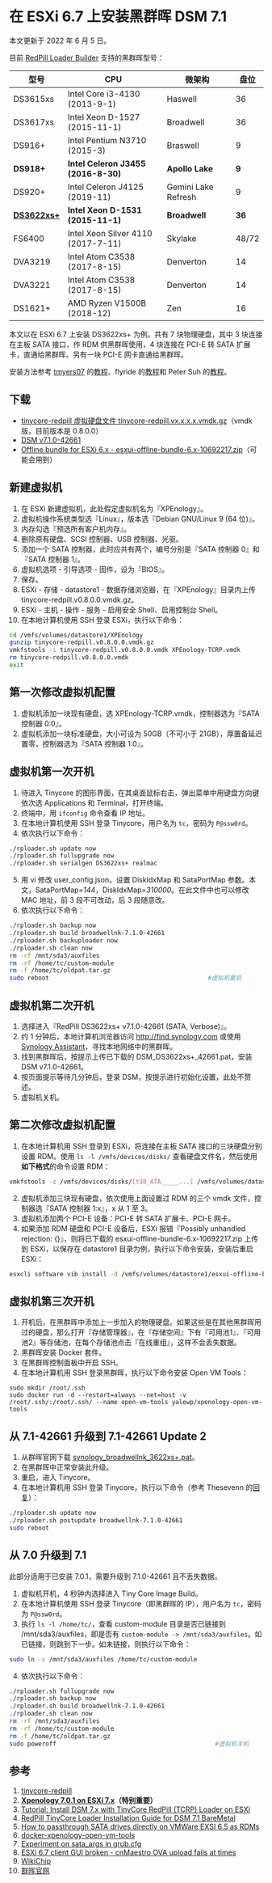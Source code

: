 # 在 ESXi 6.7 上安装黑群晖 DSM 7.1

本文更新于 2022 年 6 月 5 日。

目前 [RedPill Loader Builder](<https://github.com/RedPill-TTG/redpill-load>) 支持的黑群晖型号：

|型号|CPU|微架构|盘位|
| -------- | -------- | -------- | -------- |
|DS3615xs|Intel Core i3-4130 (2013-9-1)|Haswell|36|
|DS3617xs|Intel Xeon D-1527 (2015-11-1)|Broadwell|36|
|DS916+|Intel Pentium N3710 (2015-3)|Braswell|9|
|**DS918+**|**Intel Celeron J3455 (2016-8-30)**|**Apollo Lake**|**9**|
|DS920+|Intel Celeron J4125 (2019-11)|Gemini Lake Refresh|9|
|[**DS3622xs+**](<https://www.synology.com/en-global/products/DS3622xs+>)|**Intel Xeon D-1531 (2015-11-1)**|**Broadwell**|**36**|
|FS6400|Intel Xeon Silver 4110 (2017-7-11)|Skylake|48/72|
|DVA3219|Intel Atom C3538 (2017-8-15)|Denverton|14|
|DVA3221|Intel Atom C3538 (2017-8-15)|Denverton|14|
|DS1621+|AMD Ryzen V1500B (2018-12)|Zen|16|

本文以在 ESXi 6.7 上安装 DS3622xs+ 为例。共有 7 块物理硬盘，其中 3 块连接在主板 SATA 接口，作 RDM 供黑群晖使用，4 块连接在 PCI-E 转 SATA 扩展卡，直通给黑群晖。另有一块 PCI-E 网卡直通给黑群晖。

安装方法参考 [tmyers07](<https://github.com/tmyers07>) 的[教程](<https://www.tsunati.com/blog/xpenology-7-0-1-on-esxi-7-x>)、flyride 的[教程](<https://xpenology.com/forum/topic/62547-tutorial-install-dsm-7x-with-tinycore-redpill-tcrp-loader-on-esxi/>)和 Peter Suh 的[教程](<https://xpenology.com/forum/topic/60130-redpill-tinycore-loader-installation-guide-for-dsm-71-baremetal/>)。

## 下载
- [tinycore-redpill 虚拟硬盘文件 tinycore-redpill.vx.x.x.x.vmdk.gz](<https://github.com/pocopico/tinycore-redpill>)（vmdk 版，目前版本是 0.8.0.0）
- [DSM v7.1.0-42661](<https://global.download.synology.com/download/DSM/release/7.1/42661-1/DSM_DS3622xs%2B_42661.pat>)
- [Offline bundle for ESXi 6.x - esxui-offline-bundle-6.x-10692217.zip](<https://flings.vmware.com/esxi-embedded-host-client>)（可能会用到）

## 新建虚拟机
1. 在 ESXi 新建虚拟机，此处假定虚拟机名为『XPEnology』。
2. 虚拟机操作系统类型选『Linux』，版本选『Debian GNU/Linux 9 (64 位)』。
3. 内存勾选『预选所有客户机内存』。
4. 删除原有硬盘、SCSI 控制器、USB 控制器、光驱。
5. 添加一个 SATA 控制器，此时应共有两个，编号分别是『SATA 控制器 0』和『SATA 控制器 1』。
6. 虚拟机选项 - 引导选项 - 固件，设为『BIOS』。
7. 保存。
8. ESXi - 存储 - datastore1 - 数据存储浏览器，在『XPEnology』目录内上传 tinycore-redpill.v0.8.0.0.vmdk.gz。
9. ESXi - 主机 - 操作 - 服务 - 启用安全 Shell、启用控制台 Shell。
10. 在本地计算机使用 SSH 登录 ESXi，执行以下命令：

```sh
cd /vmfs/volumes/datastore1/XPEnology
gunzip tinycore-redpill.v0.8.0.0.vmdk.gz
vmkfstools -i tinycore-redpill.v0.8.0.0.vmdk XPEnology-TCRP.vmdk
rm tinycore-redpill.v0.8.0.0.vmdk
exit
```

## 第一次修改虚拟机配置
1. 虚拟机添加一块现有硬盘，选 XPEnology-TCRP.vmdk，控制器选为『SATA 控制器 0:0』。
2. 虚拟机添加一块标准硬盘，大小可设为 50GB（不可小于 21GB），厚置备延迟置零，控制器选为『SATA 控制器 1:0』。

## 虚拟机第一次开机
1. 待进入 Tinycore 的图形界面，在其桌面鼠标右击，弹出菜单中用键盘方向键依次选 Applications 和 Terminal，打开终端。
2. 终端中，用 `ifconfig` 命令查看 IP 地址。
3. 在本地计算机使用 SSH 登录 Tinycore，用户名为 `tc`，密码为 `P@ssw0rd`。
4. 依次执行以下命令：

```sh
./rploader.sh update now
./rploader.sh fullupgrade now
./rploader.sh serialgen DS3622xs+ realmac
```

5. 用 vi 修改 user_config.json，设置 DiskIdxMap 和 SataPortMap 参数。本文，SataPortMap=*144*，DiskIdxMap=*310000*。在此文件中也可以修改 MAC 地址，前 3 段不可改动，后 3 段随意改。
6. 依次执行以下命令：

```sh
./rploader.sh backup now
./rploader.sh build broadwellnk-7.1.0-42661
./rploader.sh backuploader now
./rploader.sh clean now
rm -rf /mnt/sda3/auxfiles
rm -rf /home/tc/custom-module
rm -f /home/tc/oldpat.tar.gz
sudo reboot                                            #虚拟机重启
```

## 虚拟机第二次开机
1. 选择进入『RedPill DS3622xs+ v7.1.0-42661 (SATA, Verbose)』。
2. 约 1 分钟后，本地计算机浏览器访问 <http://find.synology.com> 或使用 [Synology Assistant](<https://www.synology.com/en-us/support/download/DS3622xs+?version=7.1#utilities>)，寻找本地网络中的黑群晖。
3. 找到黑群晖后，按提示上传已下载的 DSM_DS3622xs+\_42661.pat，安装 DSM v7.1.0-42661。
4. 按页面提示等待几分钟后，登录 DSM，按提示进行初始化设置，此处不赘述。
5. 虚拟机关机。

## 第二次修改虚拟机配置
1. 在本地计算机用 SSH 登录到 ESXi，将连接在主板 SATA 接口的三块硬盘分别设置 RDM。使用 `ls -l /vmfs/devices/disks/` 查看硬盘文件名，然后使用**如下格式**的命令设置 RDM：

```sh
vmkfstools -z /vmfs/devices/disks/[t10_ATA_____...] /vmfs/volumes/datastore1/XPEnology/[...]_RDM.vmdk
```

2. 虚拟机添加三块现有硬盘，依次使用上面设置过 RDM 的三个 vmdk 文件，控制器选『SATA 控制器 1:x』，x 从 1 至 3。
3. 虚拟机添加两个 PCI-E 设备：PCI-E 转 SATA 扩展卡、PCI-E 网卡。
4. 如果添加 RDM 硬盘和 PCI-E 设备后，ESXi 报错『Possibly unhandled rejection: {}』，则将已下载的 esxui-offline-bundle-6.x-10692217.zip 上传到 ESXi，以保存在 datastore1 目录为例，执行以下命令安装，安装后重启 ESXi：

```sh
esxcli software vib install -d /vmfs/volumes/datastore1/esxui-offline-bundle-6.x-10692217.zip
```

## 虚拟机第三次开机
1. 开机后，在黑群晖中添加上一步加入的物理硬盘。如果这些是在其他黑群晖用过的硬盘，那么打开『存储管理器』，在『存储空间』下有『可用池1』、『可用池2』等存储池，在每个存储池点击『在线重组』，这样不会丢失数据。
2. 黑群晖安装 Docker 套件。
3. 在黑群晖控制面板中开启 SSH。
4. 在本地计算机用 SSH 登录黑群晖，执行以下命令安装 Open VM Tools：

```
sudo mkdir /root/.ssh
sudo docker run -d --restart=always --net=host -v /root/.ssh/:/root/.ssh/ --name open-vm-tools yalewp/xpenology-open-vm-tools
```

## 从 7.1-42661 升级到 7.1-42661 Update 2
1. 从群晖官网下载 [synology_broadwellnk_3622xs+.pat](<https://global.download.synology.com/download/DSM/criticalupdate/update_pack/42661-2/synology_broadwellnk_3622xs%2B.pat>)。
2. 在黑群晖中正常安装此升级。
3. 重启，进入 Tinycore。
4. 在本地计算机用 SSH 登录 Tinycore，执行以下命令（参考 Thesevenn 的[回复](<https://xpenology.com/forum/topic/62919-dsm-71-42661-update-2/?do=findComment&comment=284920>)）：
```sh
./rploader.sh update now
./rploader.sh postupdate broadwellnk-7.1.0-42661
sudo reboot
```

## 从 7.0 升级到 7.1
此部分适用于已安装 7.0.1，需要升级到 7.1.0-42661 且不丢失数据。
1. 虚拟机开机，4 秒钟内选择进入 Tiny Core Image Build。
2. 在本地计算机使用 SSH 登录 Tinycore（即黑群晖的 IP），用户名为 `tc`，密码为 `P@ssw0rd`。
3. 执行 `ls -l /home/tc/`，查看 custom-module 目录是否已链接到 /mnt/sda3/auxfiles，即是否有 `custom-module -> /mnt/sda3/auxfiles`。如已链接，则跳到下一步。如未链接，则执行以下命令：

```sh
sudo ln -s /mnt/sda3/auxfiles /home/tc/custom-module
```

4. 依次执行以下命令：

```sh
./rploader.sh fullupgrade now
./rploader.sh backup now
./rploader.sh build broadwellnk-7.1.0-42661
./rploader.sh clean now
rm -rf /mnt/sda3/auxfiles
rm -rf /home/tc/custom-module
rm -f /home/tc/oldpat.tar.gz
sudo poweroff                                            #虚拟机关机
```

## 参考
1. [tinycore-redpill](<https://github.com/pocopico/tinycore-redpill>)
2. [**Xpenology 7.0.1 on ESXi 7.x**](<https://www.tsunati.com/blog/xpenology-7-0-1-on-esxi-7-x>)**（特别重要）**
3. [Tutorial: Install DSM 7.x with TinyCore RedPill (TCRP) Loader on ESXi](<https://xpenology.com/forum/topic/62547-tutorial-install-dsm-7x-with-tinycore-redpill-tcrp-loader-on-esxi/>)
4. [RedPill TinyCore Loader Installation Guide for DSM 7.1 BareMetal](<https://xpenology.com/forum/topic/60130-redpill-tinycore-loader-installation-guide-for-dsm-71-baremetal>)
5. [How to passthrough SATA drives directly on VMWare EXSI 6.5 as RDMs](<https://gist.github.com/Hengjie/1520114890bebe8f805d337af4b3a064>)
6. [docker-xpenology-open-vm-tools](<https://github.com/yale-wp/docker-xpenology-open-vm-tools>)
7. [Experiment on sata_args in grub.cfg](<https://gugucomputing.wordpress.com/2018/11/11/experiment-on-sata_args-in-grub-cfg>)
8. [ESXi 6.7 client GUI broken - cnMaestro OVA upload fails at times](<https://community.cambiumnetworks.com/t/esxi-6-7-client-gui-broken-cnmaestro-ova-upload-fails-at-times/61731>)
9. [WikiChip](<https://en.wikichip.org>)
10. [群晖官网](<https://www.synology.com>)
